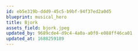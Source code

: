 ```yaml
---
id: eb5e319b-ddd9-45c5-b9bf-94f37ed2a0d5
blueprint: musical_hero
title: Bjork
assets_field: bjork.jpeg
updated_by: 9689cde4-d9c4-4a0a-a0f0-e088ff46ca01
updated_at: 1688259189
---
```

